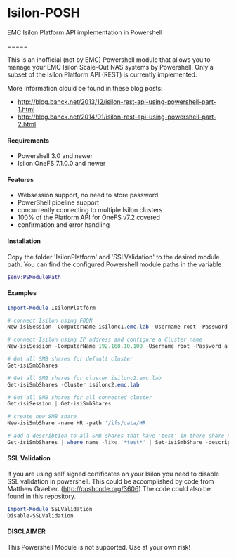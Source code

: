 # Isilon-POSH

EMC Isilon Platform API implementation in Powershell

=====

This is an inofficial (not by EMC) Powershell module that allows you to manage your EMC Isilon Scale-Out NAS systems by Powershell. Only a subset of the  Isilon Platform API (REST) is currently implemented. 

More Information clould be found in these blog posts:
* http://blog.banck.net/2013/12/isilon-rest-api-using-powershell-part-1.html
* http://blog.banck.net/2014/01/isilon-rest-api-using-powershell-part-2.html

#### Requirements
* Powershell 3.0 and newer
* Isilon OneFS 7.1.0.0 and newer

#### Features
* Websession support, no need to store password
* PowerShell pipeline support
* concurrently connecting to multiple Isilon clusters
* 100% of the Platform API for OneFS v7.2 covered
* confirmation and error handling

#### Installation

Copy the folder 'IsilonPlatform' and 'SSLValidation' to the desired module path.
You can find the configured Powershell module paths in the variable 
```PowerShell
$env:PSModulePath
```

#### Examples
```PowerShell
Import-Module IsilonPlatform

# connect Isilon using FQDN
New-isiSession -ComputerName isilonc1.emc.lab -Username root -Password a

# connect Isilon using IP address and configure a Cluster name
New-isiSession -ComputerName 192.168.10.100 -Username root -Password a -Cluster isilonc2

# Get all SMB shares for default cluster
Get-isiSmbShares

# Get all SMB shares for cluster isilonc2.emc.lab
Get-isiSmbShares -Cluster isilonc2.emc.lab

# Get all SMB shares for all connected cluster
Get-isiSession | Get-isiSmbShares

# create new SMB share
New-isiSmbShare -name HR -path '/ifs/data/HR'

# add a describtion to all SMB shares that have 'test' in there share name
Get-isiSmbShares | where name -like '*test*' | Set-isiSmbShare -description 'This is a Test Share'
```

#### SSL Validation
If you are using self signed certificates on your Isilon you need to disable SSL validation in powershell.
This could be accomplished by code from Matthew Graeber. (http://poshcode.org/3606)
The code could also be found in this repository.

```PowerShell
Import-Module SSLValidation
Disable-SSLValidation
```

#### DISCLAIMER
This Powershell Module is not supported. Use at your own risk!
